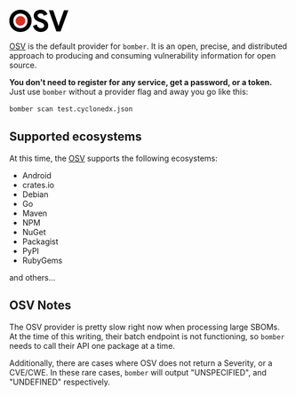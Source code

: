 ![](../../img/providers/osv.png)

[OSV](https://osv.dev) is the default provider for ```bomber```. It is an open, precise, and distributed approach to producing and consuming vulnerability information for open source. 

**You don't need to register for any service, get a password, or a token.** Just use ```bomber``` without a provider flag and away you go like this:

``` bash
bomber scan test.cyclonedx.json
```

## Supported ecosystems

At this time, the [OSV](https://osv.dev) supports the following ecosystems:

- Android
- crates.io
- Debian
- Go
- Maven
- NPM
- NuGet
- Packagist
- PyPI
- RubyGems

and others...

## OSV Notes

The OSV provider is pretty slow right now when processing large SBOMs. At the time of this writing, their batch endpoint is not functioning, so ```bomber ``` needs to call their API one package at a time. 

Additionally, there are cases where OSV does not return a Severity, or a CVE/CWE. In these rare cases, ```bomber``` will output "UNSPECIFIED", and "UNDEFINED" respectively.



